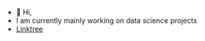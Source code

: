 - 👋 Hi, 
- I am currently mainly working on data science projects
- [Linktree](https://linktr.ee/nonneutralzero?utm_source=linktree_profile_share&ltsid=41cc7db2-4703-4efa-80c2-6ee2cbd874be)
